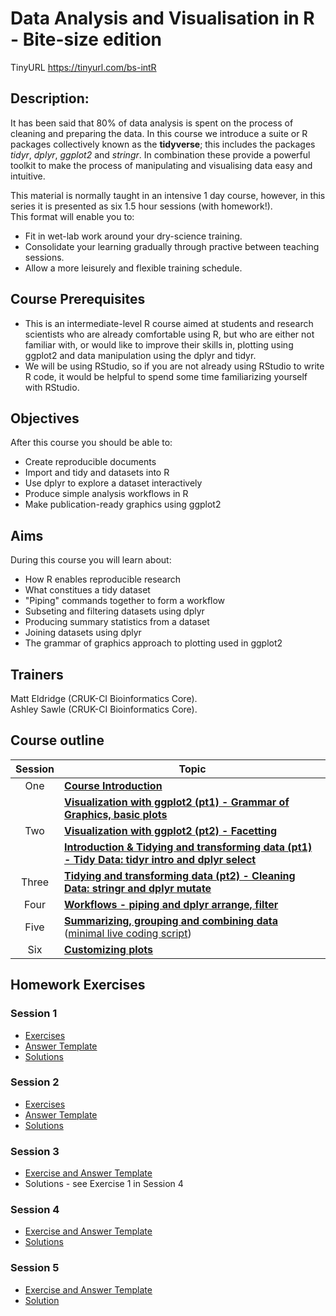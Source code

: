 # Data Analysis and Visualisation in R - Bite-size edition

TinyURL https://tinyurl.com/bs-intR

## Description: 

It has been said that 80% of data analysis is spent on the process of cleaning
and preparing the data. In this course we introduce a suite or R packages
collectively known as the **tidyverse**; this includes the packages *tidyr*,
*dplyr*, *ggplot2* and *stringr*. In combination these provide a powerful
toolkit to make the process of manipulating and visualising data easy and
intuitive.  

This material is normally taught in an intensive 1 day course, however, in this
series it is presented as six 1.5 hour sessions (with homework!).  
This format will enable you to:   

* Fit in wet-lab work around your dry-science training.   
* Consolidate your learning gradually through practive between teaching
  sessions.  
* Allow a more leisurely and flexible training schedule.  

## Course Prerequisites


* This is an intermediate-level R course aimed at students and research
  scientists who are already comfortable using R, but who are either not
  familiar with, or would like to improve their skills in, plotting using
  ggplot2 and data manipulation using the dplyr and tidyr.
* We will be using RStudio, so if you are not already using RStudio to write R
  code, it would be helpful to spend some time familiarizing yourself with
  RStudio. 

## Objectives

After this course you should be able to:

* Create reproducible documents
* Import and tidy and datasets into R
* Use dplyr to explore a dataset interactively
* Produce simple analysis workflows in R
* Make publication-ready graphics using ggplot2

## Aims

During this course you will learn about:

* How R enables reproducible research
* What constitues a tidy dataset
* "Piping" commands together to form a workflow
* Subseting and filtering datasets using dplyr
* Producing summary statistics from a dataset
* Joining datasets using dplyr
* The grammar of graphics approach to plotting used in ggplot2


## Trainers
Matt Eldridge (CRUK-CI Bioinformatics Core).   
Ashley Sawle  (CRUK-CI Bioinformatics Core).   

## Course outline

|Session  | Topic|
|:-------:|---------------------------|
|One      | [**Course Introduction**](1.introduction.html)|
|         | [**Visualization with ggplot2 (pt1) - Grammar of Graphics, basic plots**](2.ggplot2-live-coding-script.html)|
|Two      | [**Visualization with ggplot2 (pt2) - Facetting**](2.ggplot2-live-coding-script.html)|
|         | [**Introduction & Tidying and transforming data (pt1) - Tidy Data: tidyr intro and dplyr select**](3.dplyr-intro-live-coding-script.html)|
|Three    | [**Tidying and transforming data (pt2) - Cleaning Data: stringr and dplyr mutate**](3.dplyr-intro-live-coding-script.html)|
|Four     | [**Workflows - piping and dplyr arrange, filter**](4.workflows-live-coding-script.html)|
|Five     | [**Summarizing, grouping and combining data**](5.summarise-and-combine-live-coding-script.html) ([minimal live coding script](5.summarise-and-combine-minimal-script.html))|
|Six      | [**Customizing plots**](2.ggplot2-live-coding-script.html)|

## Homework Exercises

### Session 1
- [Exercises](session1-exercises-with-images.html)
- [Answer Template](session1-exercises-template.Rmd)
- [Solutions](session1-exercises-with-solutions.html)  

### Session 2  
- [Exercises](session2-exercises-with-images.html)
- [Answer Template](session2-exercises-template.Rmd)
- [Solutions](session2-exercises-with-solutions.html)  

### Session 3  
- [Exercise and Answer Template](session3-exercises-template.Rmd)
- Solutions - see Exercise 1 in Session 4

### Session 4  
- [Exercise and Answer Template](session4-exercises-template.Rmd)
- [Solutions](session4-exercises-with-solutions.html)  

### Session 5  
- [Exercise and Answer Template](session5-exercises-template.Rmd)
- [Solution](session5-exercises-solution.html)  

